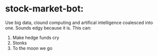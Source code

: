 # stock-market-bot:
Use big data, clound computing and artifical intelligence coalesced into one. Sounds edgy because it is.
This can:
1. Make hedge funds cry
2. Stonks
3. To the moon we go
